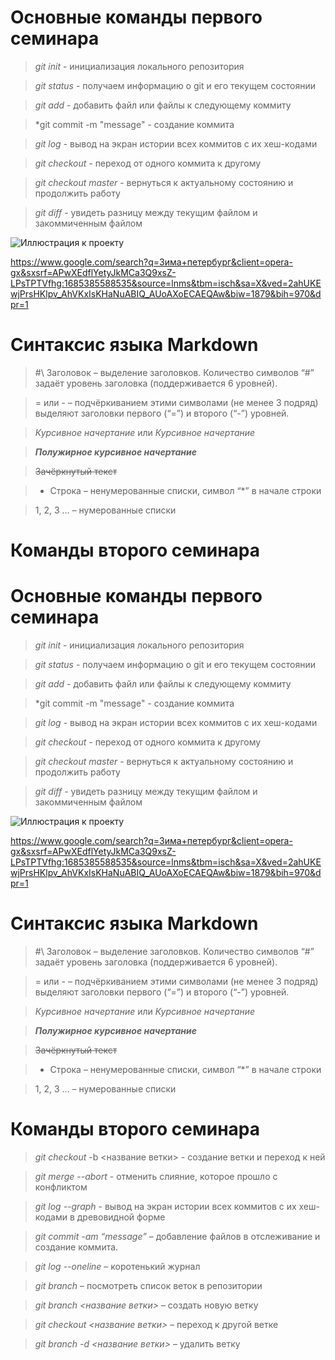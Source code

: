# Основные команды первого семинара

> *git init* - инициализация локального репозитория

> *git status* - получаем информацию о git и его текущем состоянии

> *git add* - добавить файл или файлы к следующему коммиту

> *git commit -m "message" - создание коммита

> *git log* - вывод на экран истории всех коммитов с их хеш-кодами

> *git checkout* - переход от одного коммита к другому

> *git checkout master* - вернуться к актуальному состоянию и продолжить работу

> *git diff* - увидеть разницу между текущим файлом и закоммиченным файлом

![Иллюстрация к проекту](https://4lapy.ru/resize/800x370/upload/medialibrary/f10/f10cd0408880f408ce7b688d55e65bab.jpg)

https://www.google.com/search?q=Зима+петербург&client=opera-gx&sxsrf=APwXEdflYetyJkMCa3Q9xsZ-LPsTPTVfhg:1685385588535&source=lnms&tbm=isch&sa=X&ved=2ahUKEwjPrsHKlpv_AhVKxIsKHaNuABIQ_AUoAXoECAEQAw&biw=1879&bih=970&dpr=1

# Синтаксис языка Markdown

> #\ Заголовок – выделение заголовков. Количество символов “#” задаёт уровень заголовка  (поддерживается 6 уровней).

> = или - – подчёркиванием этими символами (не менее 3 подряд) выделяют заголовки  первого (“=”) и второго (“-”) уровней.

>*Курсивное начертание* или _Курсивное начертание_

>***Полужирное курсивное начертание***

>	~~Зачёркнутый текст~~

>	* Строка – ненумерованные списки, символ “*” в начале строки

>1, 2, 3 … – нумерованные списки 

# Команды второго семинара
# Основные команды первого семинара

> *git init* - инициализация локального репозитория

> *git status* - получаем информацию о git и его текущем состоянии

> *git add* - добавить файл или файлы к следующему коммиту

> *git commit -m "message" - создание коммита

> *git log* - вывод на экран истории всех коммитов с их хеш-кодами

> *git checkout* - переход от одного коммита к другому

> *git checkout master* - вернуться к актуальному состоянию и продолжить работу

> *git diff* - увидеть разницу между текущим файлом и закоммиченным файлом

![Иллюстрация к проекту](https://4lapy.ru/resize/800x370/upload/medialibrary/f10/f10cd0408880f408ce7b688d55e65bab.jpg)

https://www.google.com/search?q=Зима+петербург&client=opera-gx&sxsrf=APwXEdflYetyJkMCa3Q9xsZ-LPsTPTVfhg:1685385588535&source=lnms&tbm=isch&sa=X&ved=2ahUKEwjPrsHKlpv_AhVKxIsKHaNuABIQ_AUoAXoECAEQAw&biw=1879&bih=970&dpr=1

# Синтаксис языка Markdown

> #\ Заголовок – выделение заголовков. Количество символов “#” задаёт уровень заголовка  (поддерживается 6 уровней).

> = или - – подчёркиванием этими символами (не менее 3 подряд) выделяют заголовки  первого (“=”) и второго (“-”) уровней.

>*Курсивное начертание* или _Курсивное начертание_

>***Полужирное курсивное начертание***

>	~~Зачёркнутый текст~~

>	* Строка – ненумерованные списки, символ “*” в начале строки

>1, 2, 3 … – нумерованные списки 

# Команды второго семинара

> *git checkout*  -b <название ветки> - создание ветки и переход к ней

> *git merge --abort* - отменить слияние, которое прошло с конфликтом

> *git log --graph* - вывод на экран истории всех коммитов с их хеш-кодами в древовидной форме

> *git commit -am “message”* – добавление файлов в отслеживание и создание коммита.

> *git log --oneline* – коротенький журнал

> *git branch* – посмотреть список веток в репозитории

> *git branch <название ветки>* – создать новую ветку

> *git checkout <название ветки>* – переход к другой ветке

> *git branch -d <название ветки>* – удалить ветку
